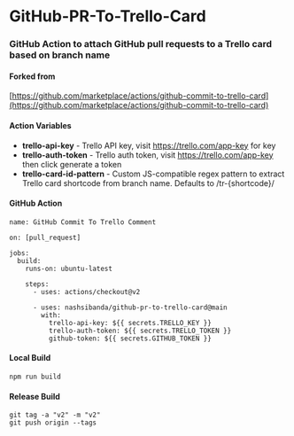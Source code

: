 # GitHub-PR-To-Trello-Card
### GitHub Action to attach GitHub pull requests to a Trello card based on branch name

#### Forked from
[https://github.com/marketplace/actions/github-commit-to-trello-card](https://github.com/marketplace/actions/github-commit-to-trello-card)

#### Action Variables
- **trello-api-key** - Trello API key, visit https://trello.com/app-key for key
- **trello-auth-token** - Trello auth token, visit https://trello.com/app-key then click generate a token
- **trello-card-id-pattern** - Custom JS-compatible regex pattern to extract Trello card shortcode from branch name. Defaults to /tr-{shortcode}/


#### GitHub Action
```
name: GitHub Commit To Trello Comment

on: [pull_request]

jobs:
  build:
    runs-on: ubuntu-latest

    steps:
      - uses: actions/checkout@v2

      - uses: nashsibanda/github-pr-to-trello-card@main
        with:
          trello-api-key: ${{ secrets.TRELLO_KEY }}
          trello-auth-token: ${{ secrets.TRELLO_TOKEN }}
          github-token: ${{ secrets.GITHUB_TOKEN }}
```          

#### Local Build
```
npm run build
```

#### Release Build
```
git tag -a "v2" -m "v2"
git push origin --tags
```
